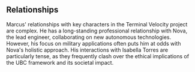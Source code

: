 ## Relationships
Marcus' relationships with key characters in the Terminal Velocity project are complex. He has a long-standing professional relationship with Nova, the lead engineer, collaborating on new autonomous technologies. However, his focus on military applications often puts him at odds with Nova's holistic approach. His interactions with Isabella Torres are particularly tense, as they frequently clash over the ethical implications of the UBC framework and its societal impact.
